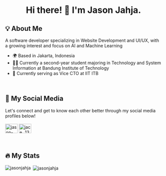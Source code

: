 <h1 align="center">Hi there! 👋 I'm Jason Jahja.</h1>

<h2 align="left">💡 About Me</h2>
<p align="left">A software developer specializing in Website Development and UI/UX, with a growing interest and focus on AI and Machine Learning
  <ul>
    <li>🌍 Based in Jakarta, Indonesia</li>
    <li>👨‍🎓 Currently a second-year student majoring in Technology and System Information at Bandung Institute of Technology</li>
    <li>💼 Currently serving as Vice CTO at IIT ITB</li>
  </ul>
</p>

<br>

<h2 align="left">👀 My Social Media</h2>
<p align="left">
  Let's connect and get to know each other better through my social media profiles below!<br><br>
  <a href="https://www.linkedin.com/in/jason-jahja-b20714262/" target="blank"><img align="center" src="https://raw.githubusercontent.com/rahuldkjain/github-profile-readme-generator/master/src/images/icons/Social/linked-in-alt.svg" alt="jason-jahja" height="30" width="40" /></a>
  <a href="https://instagram.com/jace_.135" target="blank"><img align="center" src="https://raw.githubusercontent.com/rahuldkjain/github-profile-readme-generator/master/src/images/icons/Social/instagram.svg" alt="jace_.135" height="30" width="40" /></a>
</p>

<br>

<h2 align="left">🔥 My Stats</h2>
<p><img align="left" src="https://github-readme-stats.vercel.app/api/top-langs?username=jasonjahja&show_icons=true&locale=en&layout=compact" alt="jasonjahja" /></p>

<p>&nbsp;<img align="center" src="https://github-readme-stats.vercel.app/api?username=jasonjahja&show_icons=true&locale=en" alt="jasonjahja" /></p>
